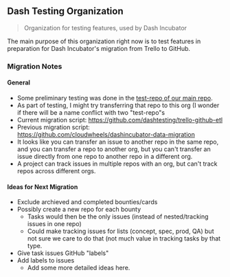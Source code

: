 ## Dash Testing Organization
> Organization for testing features, used by Dash Incubator

The main purpose of this organization right now is to test features in preparation for Dash Incubator's migration from Trello to GitHub.

### Migration Notes

#### General

- Some preliminary testing was done in the [test-repo of our main repo](https://github.com/dashincubator/test-repo).
- As part of testing, I might try transferring that repo to this org (I wonder if there will be a name conflict with two "test-repo"s
- Current migration script: https://github.com/dashtesting/trello-github-etl
- Previous migration script: https://github.com/cloudwheels/dashincubator-data-migration
- It looks like you can transfer an issue to another repo in the same repo, and you can transfer a repo to another org, but you can't transfer an issue directly from one repo to another repo in a different org.
- A project can track issues in multiple repos with an org, but can't track repos across different orgs. 

#### Ideas for Next Migration

- Exclude archieved and completed bounties/cards
- Possibly create a new repo for each bounty
  - Tasks would then be the only issues (instead of nested/tracking issues in one repo)
  - Could make tracking issues for lists (concept, spec, prod, QA) but not sure we care to do that (not much value in tracking tasks by that type.
- Give task issues GitHub "labels" 
- Add labels to issues
  - Add some more detailed ideas here.

<!--
**Here are some ideas to get you started:**

🙋‍♀️ A short introduction - what is your organization all about?
🌈 Contribution guidelines - how can the community get involved?
👩‍💻 Useful resources - where can the community find your docs? Is there anything else the community should know?
🍿 Fun facts - what does your team eat for breakfast?
🧙 Remember, you can do mighty things with the power of [Markdown](https://docs.github.com/github/writing-on-github/getting-started-with-writing-and-formatting-on-github/basic-writing-and-formatting-syntax)
-->
